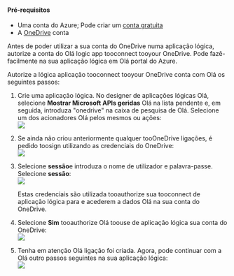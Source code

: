 #### <a name="prerequisites"></a>Pré-requisitos
* Uma conta do Azure; Pode criar um [conta gratuita](https://azure.microsoft.com/free)
* A [OneDrive](https://www.microsoft.com/store/apps/onedrive/9wzdncrfj1p3) conta 

Antes de poder utilizar a sua conta do OneDrive numa aplicação lógica, autorize a conta do Olá logic app tooconnect tooyour OneDrive.  Pode fazê-facilmente na sua aplicação lógica em Olá portal do Azure. 

Autorize a lógica aplicação tooconnect tooyour OneDrive conta com Olá os seguintes passos:

1. Crie uma aplicação lógica. No designer de aplicações lógicas Olá, selecione **Mostrar Microsoft APIs geridas** Olá na lista pendente e, em seguida, introduza "onedrive" na caixa de pesquisa de Olá. Selecione um dos acionadores Olá pelos mesmos ou ações:  
   ![](./media/connectors-create-api-onedrive/onedrive-1.png)
2. Se ainda não criou anteriormente qualquer tooOneDrive ligações, é pedido toosign utilizando as credenciais do OneDrive:  
   ![](./media/connectors-create-api-onedrive/onedrive-2.png)
3. Selecione **sessão**e introduza o nome de utilizador e palavra-passe. Selecione **sessão**:  
   ![](./media/connectors-create-api-onedrive/onedrive-3.png)   
   
    Estas credenciais são utilizada tooauthorize sua tooconnect de aplicação lógica para e acederem a dados Olá na sua conta do OneDrive. 
4. Selecione **Sim** tooauthorize Olá toouse de aplicação lógica sua conta do OneDrive:  
   ![](./media/connectors-create-api-onedrive/onedrive-4.png)   
5. Tenha em atenção Olá ligação foi criada. Agora, pode continuar com a Olá outro passos seguintes na sua aplicação lógica:  
   ![](./media/connectors-create-api-onedrive/onedrive-5.png)

